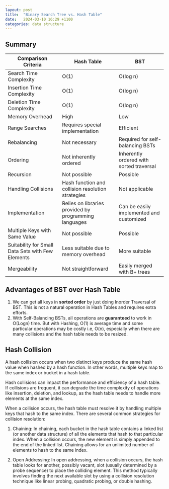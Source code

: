```yaml
---
layout: post
title:  "Binary Search Tree vs. Hash Table"
date:   2024-03-10 16:29 +1100
categories: data structure
---
```


## Summary

| Comparison Criteria                               | Hash Table                                            | BST                                      |
| ------------------------------------------------- | ----------------------------------------------------- | ---------------------------------------- |
| Search Time Complexity                            | O(1)                                                  | O(log n)                                 |
| Insertion Time Complexity                         | O(1)                                                  | O(log n)                                 |
| Deletion Time Complexity                          | O(1)                                                  | O(log n)                                 |
| Memory Overhead                                   | High                                                  | Low                                      |
| Range Searches                                    | Requires special implementation                       | Efficient                                |
| Rebalancing                                       | Not necessary                                         | Required for self-balancing BSTs         |
| Ordering                                          | Not inherently ordered                                | Inherently ordered with sorted traversal |
| Recursion                                         | Not possible                                          | Possible                                 |
| Handling Collisions                               | Hash function and collision resolution strategies     | Not applicable                           |
| Implementation                                    | Relies on libraries provided by programming languages | Can be easily implemented and customized |
| Multiple Keys with Same Value                     | Not possible                                          | Possible                                 |
| Suitability for Small Data Sets with Few Elements | Less suitable due to memory overhead                  | More suitable                            |
| Mergeability                                      | Not straightforward                                   | Easily merged with B+ trees              |

## Advantages of BST over Hash Table

1. We can get all keys in **sorted order** by just doing Inorder Traversal of BST. This is not a natural operation in Hash Tables and requires extra efforts.
2. With Self-Balancing BSTs, all operations are **guaranteed** to work in O(Logn) time. But with Hashing, O(1) is average time and some particular operations may be costly i.e, O(n), especially when there are many collisions and the hash table needs to be resized.

## Hash Collision

A hash collision occurs when two distinct keys produce the same hash value when hashed by a hash function. In other words, multiple keys map to the same index or bucket in a hash table.

Hash collisions can impact the performance and efficiency of a hash table. If collisions are frequent, it can degrade the time complexity of operations like insertion, deletion, and lookup, as the hash table needs to handle more elements at the same index.

When a collision occurs, the hash table must resolve it by handling multiple keys that hash to the same index. There are several common strategies for collision resolution:

1. Chaining: In chaining, each bucket in the hash table contains a linked list (or another data structure) of all the elements that hash to that particular index. When a collision occurs, the new element is simply appended to the end of the linked list. Chaining allows for an unlimited number of elements to hash to the same index.

2. Open Addressing: In open addressing, when a collision occurs, the hash table looks for another, possibly vacant, slot (usually determined by a probe sequence) to place the colliding element. This method typically involves finding the next available slot by using a collision resolution technique like linear probing, quadratic probing, or double hashing.
